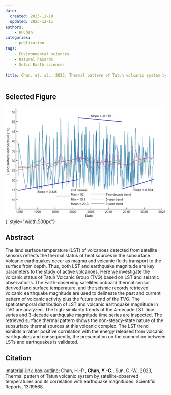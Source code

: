 ```yaml
---
date:
  created: 2023-11-10 
  updated: 2023-12-11
authors:
    - HPChan
categories:
    - publication
tags:
    - Environmental sciences
    - Natural hazards
    - Solid Earth sciences

title: Chan. et. al., 2023, Thermal pattern of Tatun volcanic system by satellite-observed temperatures and its correlation with earthquake magnitudes 
---
```

## Selected Figure 
  
![Select figure for article](./HPChan-SR-2023-fig5.jpg){: style="width:500px"}
  
<!-- more -->  
## Abstract  
  
The land surface temperature (LST) of volcanoes detected from satellite sensors reflects the thermal status of heat sources in the subsurface. Volcanic earthquakes occur as magma and volcanic fluids transport to the surface from depth. Thus, both LST and earthquake magnitude are key parameters to the study of active volcanoes. Here we investigate the volcanic status of Tatun Volcanic Group (TVG) based on LST and seismic observations. The Earth-observing satellites onboard thermal sensor derived land surface temperature, and the seismic records retrieved volcanic earthquake magnitude are used to delineate the past and current pattern of volcanic activity plus the future trend of the TVG. The spatiotemporal distribution of LST and volcanic earthquake magnitude in TVG are analyzed. The high-similarity trends of the 4-decade LST time series and 3-decade earthquake magnitude time series are inspected. The retrieved surface thermal pattern shows the non-steady-state nature of the subsurface thermal sources at this volcanic complex. The LST trend exhibits a rather positive correlation with the energy released from volcanic earthquakes and consequently, the presumption on the connection between LSTs and earthquakes is validated.  
  
## Citation  
  
[:material-link-box-outline:](https://doi.org/10.1038/s41598-023-47048-1) Chan, H.-P., **Chan, Y.-C.**, Sun, C.-W., 2023, Thermal pattern of Tatun volcanic system by satellite-observed temperatures and its correlation with earthquake magnitudes. Scientific Reports, 13:19568.  